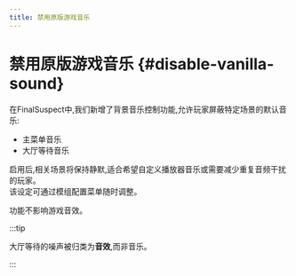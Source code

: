 ```yaml
---
title: 禁用原版游戏音乐
---
```

# 禁用原版游戏音乐 {#disable-vanilla-sound}

在FinalSuspect中,我们新增了背景音乐控制功能,允许玩家屏蔽特定场景的默认音乐:

- 主菜单音乐
- 大厅等待音乐

启用后,相关场景将保持静默,适合希望自定义播放器音乐或需要减少重复音频干扰的玩家。\
该设定可通过模组配置菜单随时调整。

功能不影响游戏音效。

:::tip

大厅等待的噪声被归类为**音效**,而非音乐。

:::